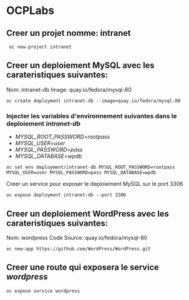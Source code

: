 # OCPLabs

## Creer un projet nomme: intranet
```
 oc new-project intranet
```

## Creer un deploiement MySQL avec les carateristiques suivantes:
Nom: intranet-db
Image: quay.io/fedora/mysql-80

```
oc create deployment intranet-db --image=quay.io/fedora/mysql-80
```

### Injecter les variables d'environnement suivantes dans le deploiement _intranet-db_

- _MYSQL_ROOT_PASSWORD=rootpass_
- _MYSQL_USER=user_
- _MYSQL_PASSWORD=pass_
- _MYSQL_DATABASE=wpdb_

```
oc set env deployment/intranet-db MYSQL_ROOT_PASSWORD=rootpass MYSQL_USER=user MYSQL_PASSWORD=pass MYSQL_DATABASE=wpdb
```

Creer un service pour exposer le deploiement MySQL sur le port 3306

```
oc expose deployment intranet-db --port 3306
```


## Creer un deploiement WordPress avec les carateristiques suivantes:
Nom: wordpress
Code Source: quay.io/fedora/mysql-80

```
oc new-app https://github.com/WordPress/WordPress.git
```

## Creer une route qui exposera le service _wordpress_

```
oc expose service wordpress
```
